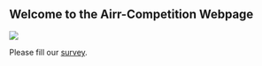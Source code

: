 ## Welcome to the Airr-Competition Webpage

![](https://www.reddit.com/r/Demotivational/comments/ocur2p/just_dont/?utm_source=share&utm_medium=web2x&context=3)


Please fill our [survey](https://docs.google.com/forms/d/e/1FAIpQLScSLKNTJnZ-pEiuh3VbZCFRkJViEIrjx-fHJ_sxTG-dvdjIRg/viewform?usp=pp_url).
